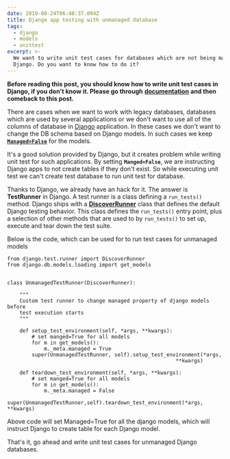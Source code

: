 ```yaml
---
date: 2019-08-24T06:48:37.094Z
title: Django app testing with unmanaged database
tags:
  - django
  - models
  - unittest
excerpt: >-
  We want to write unit test cases for databases which are not being managed by
  Django. Do you want to know how to do it?
---
```

**Before reading this post, you should know how to write unit test cases in Django, if you don't know it. Please go through** [**documentation**](https://docs.djangoproject.com/en/2.2/topics/testing/overview/#) **and then comeback to this post.**

There are cases when we want to work with legacy databases, databases which are used by several applications or we don't want to use all of the columns of database in [Django](https://www.djangoproject.com/start/overview/) application. In these cases we don't want to change the DB schema based on Django models. In such cases we keep [**`Managed=False`**](https://docs.djangoproject.com/en/2.2/topics/db/models/#differences-between-proxy-inheritance-and-unmanaged-models) for the models.

It's a good solution provided by Django, but it creates problem while writing unit test for such applications. By setting **`Manged=False`**, we are instructing Django apps to not create tables if they don't exist. So while executing unit test we can't create test database to run unit test for database.

Thanks to Django, we already have an hack for it. The answer is **TestRunner** in Django. A test runner is a class defining a `run_tests()` method. Django ships with a [**DiscoverRunner**](https://docs.djangoproject.com/en/2.2/topics/testing/advanced/#defining-a-test-runner) class that defines the default Django testing behavior. This class defines the `run_tests()` entry point, plus a selection of other methods that are used to by `run_tests()` to set up, execute and tear down the test suite.

Below is the code, which can be used for to run test cases for unmanaged models

```
from django.test.runner import DiscoverRunner
from django.db.models.loading import get_models


class UnmanagedTestRunner(DiscoverRunner):

    """
    Custom test runner to change managed property of django models before 
    test execution starts
    """

    def setup_test_environment(self, *args, **kwargs):
        # set manged=True for all models
        for m in get_models():
            m._meta.managed = True
        super(UnmanagedTestRunner, self).setup_test_environment(*args,
                                                       **kwargs)

    def teardown_test_environment(self, *args, **kwargs):
        # set manged=True for all models
        for m in get_models():
            m._meta.managed = False 
        super(UnmanagedTestRunner,self).teardown_test_environment(*args,                                            **kwargs)
```

Above code will set Managed=True for all the django models, which will instruct Django to create table for each Django model.

That's it, go ahead and write unit test cases for unmanaged Django databases.
